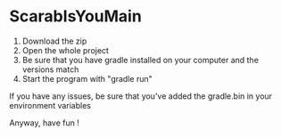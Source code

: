 # ScarabIsYouMain

1. Download the zip
2. Open the whole project
3. Be sure that you have gradle installed on your computer and the versions match
4. Start the program with "gradle run"

If you have any issues, be sure that you've added the gradle.bin in your environment variables

Anyway, have fun !

